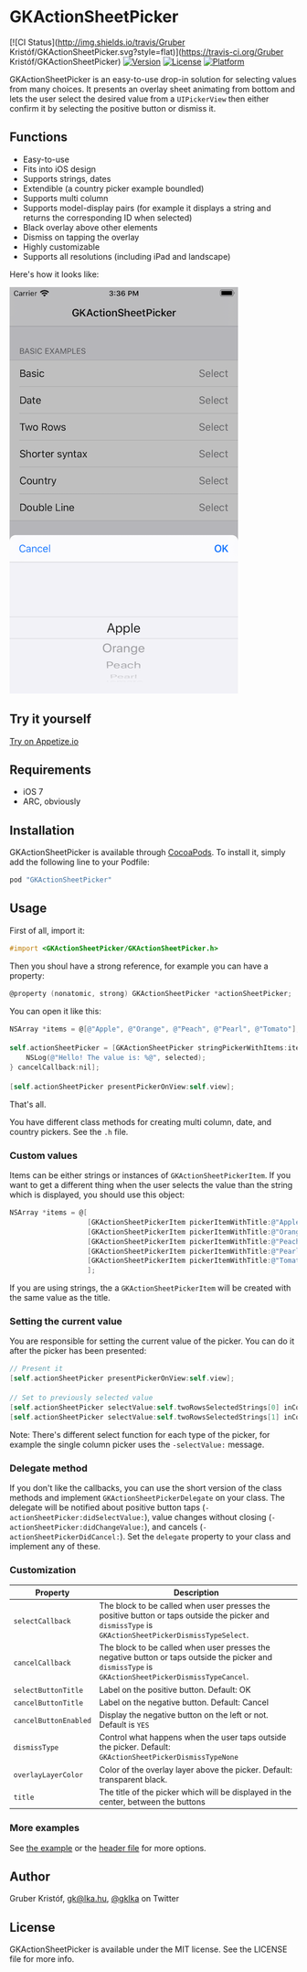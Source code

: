 # GKActionSheetPicker

[![CI Status](http://img.shields.io/travis/Gruber Kristóf/GKActionSheetPicker.svg?style=flat)](https://travis-ci.org/Gruber Kristóf/GKActionSheetPicker)
[![Version](https://img.shields.io/cocoapods/v/GKActionSheetPicker.svg?style=flat)](http://cocoapods.org/pods/GKActionSheetPicker)
[![License](https://img.shields.io/cocoapods/l/GKActionSheetPicker.svg?style=flat)](http://cocoapods.org/pods/GKActionSheetPicker)
[![Platform](https://img.shields.io/cocoapods/p/GKActionSheetPicker.svg?style=flat)](http://cocoapods.org/pods/GKActionSheetPicker)

GKActionSheetPicker is an easy-to-use drop-in solution for selecting values from many choices. It presents an overlay sheet animating from bottom and lets the user select the desired value from a `UIPickerView` then either confirm it by selecting the positive button or dismiss it.

## Functions

- Easy-to-use
- Fits into iOS design
- Supports strings, dates
- Extendible (a country picker example boundled)
- Supports multi column
- Supports model-display pairs (for example it displays a string and returns the corresponding ID when selected)
- Black overlay above other elements
- Dismiss on tapping the overlay
- Highly customizable
- Supports all resolutions (including iPad and landscape)

Here's how it looks like:

![image](https://raw.githubusercontent.com/gklka/GKActionSheetPicker/master/doc/screenshot_sm.png)

## Try it yourself

[Try on Appetize.io](https://appetize.io/app/q8zp7y8jzq1jv1335eat8xd8fr)

## Requirements

- iOS 7
- ARC, obviously

## Installation

GKActionSheetPicker is available through [CocoaPods](http://cocoapods.org). To install
it, simply add the following line to your Podfile:

```ruby
pod "GKActionSheetPicker"
```

## Usage

First of all, import it:

```objectivec
#import <GKActionSheetPicker/GKActionSheetPicker.h>
```

Then you shoul have a strong reference, for example you can have a property:

```objectivec
@property (nonatomic, strong) GKActionSheetPicker *actionSheetPicker;
```

You can open it like this:

```objectivec
NSArray *items = @[@"Apple", @"Orange", @"Peach", @"Pearl", @"Tomato"];

self.actionSheetPicker = [GKActionSheetPicker stringPickerWithItems:items selectCallback:^(id selected) {
    NSLog(@"Hello! The value is: %@", selected);
} cancelCallback:nil];
            
[self.actionSheetPicker presentPickerOnView:self.view];
```

That's all.

You have different class methods for creating multi column, date, and country pickers. See the `.h` file.

### Custom values

Items can be either strings or instances of `GKActionSheetPickerItem`. If you want to get a different thing when the user selects the value than the string which is displayed, you should use this object:

```objectivec
NSArray *items = @[
                   [GKActionSheetPickerItem pickerItemWithTitle:@"Apple" value:@0],
                   [GKActionSheetPickerItem pickerItemWithTitle:@"Orange" value:@1],
                   [GKActionSheetPickerItem pickerItemWithTitle:@"Peach" value:@2],
                   [GKActionSheetPickerItem pickerItemWithTitle:@"Pearl" value:@3],
                   [GKActionSheetPickerItem pickerItemWithTitle:@"Tomato" value:@4]
                   ];
```

If you are using strings, the a `GKActionSheetPickerItem` will be created with the same value as the title.

### Setting the current value

You are responsible for setting the current value of the picker. You can do it after the picker has been presented:

```objectivec
// Present it
[self.actionSheetPicker presentPickerOnView:self.view];
            
// Set to previously selected value
[self.actionSheetPicker selectValue:self.twoRowsSelectedStrings[0] inComponent:0];
[self.actionSheetPicker selectValue:self.twoRowsSelectedStrings[1] inComponent:1];
```

Note: There's different select function for each type of the picker, for example the single column picker uses the `-selectValue:` message.

### Delegate method

If you don't like the callbacks, you can use the short version of the class methods and implement `GKActionSheetPickerDelegate` on your class. The delegate will be notified about positive button taps (`-actionSheetPicker:didSelectValue:`), value changes without closing (`-actionSheetPicker:didChangeValue:`), and cancels (`-actionSheetPickerDidCancel:`). Set the `delegate` property to your class and implement any of these.

### Customization

| Property | Description |
| -------- | ----------- |
| `selectCallback` | The block to be called when user presses the positive button or taps outside the picker and `dismissType` is `GKActionSheetPickerDismissTypeSelect`. |
| `cancelCallback` | The block to be called when user presses the negative button or taps outside the picker and `dismissType` is `GKActionSheetPickerDismissTypeCancel`. |
| `selectButtonTitle` | Label on the positive button. Default: OK |
| `cancelButtonTitle` | Label on the negative button. Default: Cancel |
| `cancelButtonEnabled` | Display the negative button on the left or not. Default is `YES` |
| `dismissType` | Control what happens when the user taps outside the picker. Default: `GKActionSheetPickerDismissTypeNone` |
| `overlayLayerColor` | Color of the overlay layer above the picker. Default: transparent black. |
| `title` | The title of the picker which will be displayed in the center, between the buttons |

### More examples

See [the example](https://github.com/gklka/GKActionSheetPicker/blob/master/Example/GKActionSheetPicker/GKTableViewController.m) or the [header file](https://github.com/gklka/GKActionSheetPicker/blob/master/Pod/Classes/GKActionSheetPicker.h) for more options.

## Author

Gruber Kristóf, gk@lka.hu, [@gklka](http://twitter.com/gklka) on Twitter

## License

GKActionSheetPicker is available under the MIT license. See the LICENSE file for more info.
